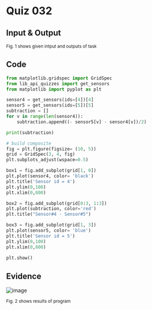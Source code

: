 # Quiz 032

## Input & Output

<sub>Fig. 1 shows given intput and outputs of task
## Code

```py
from matplotlib.gridspec import GridSpec
from lib_api_quizzes import get_sensors
from matplotlib import pyplot as plt

sensor4 = get_sensors(ids=[4])[4]
sensor5 = get_sensors(ids=[5])[5]
subtraction = []
for v in range(len(sensor4)):
    subtraction.append((- sensor5[v] - sensor4[v])/2)

print(subtraction)

# build composite
fig = plt.figure(figsize= (10, 5))
grid = GridSpec(3, 4, fig)
plt.subplots_adjust(wspace=0.5)

box1 = fig.add_subplot(grid[1, 0])
plt.plot(sensor4, color= 'black')
plt.title('Sensor id = 4')
plt.ylim(0,100)
plt.xlim(0,800)

box2 = fig.add_subplot(grid[0:3, 1:3])
plt.plot(subtraction, color='red')
plt.title("Sensor#4 - Sensor#5")

box3 = fig.add_subplot(grid[1, 3])
plt.plot(sensor5, color= 'blue')
plt.title('Sensor id = 5')
plt.ylim(0,100)
plt.xlim(0,800)

plt.show()

```

## Evidence
![image](https://github.com/Amine-Itani/Quizzes/assets/123438294/e47749ec-b828-4a71-aba3-48fa4de6b3f9)

<sub>Fig. 2 shows results of program


